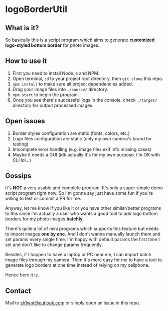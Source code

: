 # logoBorderUtil

## What is it?
So basically this is a script program which aims to generate **customized logo-styled bottom border** for photo images.

## How to use it
1. First you need to install Node.js and NPM.
2. Open terminal, `cd` to your project root directory, then `git clone` this repo.
3. `npm install` to make sure all project dependencies added.
4. Drag your image files into `./source/` directory.
5. `npm start` to begin the program.
6. Once you see there's successful logs in the console, check `./target/` directory for output processed images.

## Open issues
1. Border styles configuration are static (fonts, colors, etc.)
2. Logo files configuration are static (only my own camera's brand for testing)
3. Imcomplete error handling (e.g. image files exif info missing cases)
4. Maybe it needs a GUI (idk actually it's for my own purpose, i'm OK with CLI lol...)

## Gossips
It's **NOT** a very usable and complete program. It's only a super simple demo script program right now. So I'm gonna say just have some fun if you're willing to test or commit a PR for me. 

Anyway, let me know if you like it or you have other similar/better programs to this since i'm actually a user who wants a good tool to add logo bottom borders for my photo images **batchly**. 

There's quite a lot of mini programs which supports this feature but needs to import images **one by one**. And I don't wanna manually launch them and set params every single time. I'm happy with default params the first time I set and don't like to change params frequently.

Besides, if I happen to have a laptop or PC near me, I can import batch image files through my camera. Then It's more easy for me to have a tool to generate logo borders at one time instead of relying on my cellphone.

Hence here it is.

## Contact
Mail to sh1wnt@outlook.com or simply open an issue in this repo.